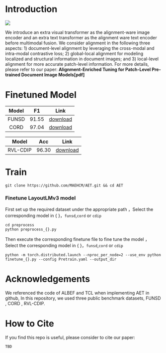 # Introduction

![](https://user-images.githubusercontent.com/111342294/203943452-34caa175-01f4-47e4-bf57-d49e39276b28.png)


We introduce an extra visual transformer as the alignment-ware image encoder and an extra text transformer as the alignment ware text encoder before multimodal fusion. We consider alignment in the following three aspects: 1) document-level alignment by leveraging the cross-modal and intra-modal contrastive loss; 2) global-local alignment for modeling localized and structural information in document images; and 3) local-level alignment for more accurate patch-level information. For more details, please refer to our paper:  **Alignment-Enriched Tuning for Patch-Level Pre-trained Document Image Models[pdf]**


# Finetuned Model

| Model | F1      | Link      |
|:--------:| :-------------:|:-------------:|
| FUNSD | 91.55 | [download]() |
| CORD | 97.04 |[download]() |

| Model | Acc      | Link      |
|:--------:| :-------------:|:-------------:|
| RVL-CDIP | 96.30 |[download]() |


# Train

```
git clone https://github.com/MAEHCM/AET.git && cd AET
```

### Finetune LayoutLMv3 model

First set up the required dataset under the appropriate path ，Select the corresponding model in { }，`funsd`,`cord` or `cdip`

```
cd preprocess
python preprocess_{}.py
```

Then execute the corresponding finetune file to fine tune the model ，Select the corresponding model in { }，`funsd`,`cord` or `cdip`

```
python -m torch.distributed.launch --nproc_per_node=2 --use_env python finetune_{}.py --config Pretrain.yaml --output_dir
```


# Acknowledgements

We referenced the code of ALBEF and TCL when implementing AET in github, In this repository, we used three public benchmark datasets, FUNSD , CORD , RVL-CDIP.

# How to Cite
If you find this repo is useful, please consider to cite our paper:
```
TBD

```

